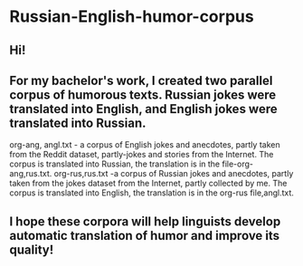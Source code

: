 # Russian-English-humor-corpus
## Hi!
For my bachelor's work, I created two parallel corpus of humorous texts. Russian jokes were translated into English, and English jokes were translated into Russian.
---
org-ang, angl.txt - a corpus of English jokes and anecdotes, partly taken from the Reddit dataset, partly-jokes and stories from the Internet. The corpus is translated into Russian, the translation is in the file-org-ang,rus.txt. 
org-rus,rus.txt -a corpus of Russian jokes and anecdotes, partly taken from the jokes dataset from the Internet, partly collected by me. The corpus is translated into English, the translation is in the org-rus file,angl.txt. 

## I hope these corpora will help linguists develop automatic translation of humor and improve its quality!
